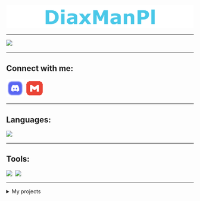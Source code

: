 ![](static/baner.png)

---
![](https://github-readme-stats.vercel.app/api?username=DiaxManPl&title_color=4ac8e8&bg_color=2d2a2e&text_color=fff&hide_border=true)

---


## Connect with me:
[<img src="static/discord.png" width="48" height="48">][websiteDc]
[<img src="static/gmail.png" width="48" height="48">][websiteEmail]

---

## Languages:
![](https://github-readme-stats.vercel.app/api/top-langs/?username=DiaxManPl&title_color=4ac8e8&bg_color=2d2a2e&text_color=fff&hide_border=true)
<!-- <img src="https://raw.githubusercontent.com/github/explore/80688e429a7d4ef2fca1e82350fe8e3517d3494d/topics/javascript/javascript.png" height="24"> <img src="https://raw.githubusercontent.com/github/explore/80688e429a7d4ef2fca1e82350fe8e3517d3494d/topics/python/python.png" height="24"> 
<img src="https://raw.githubusercontent.com/github/explore/80688e429a7d4ef2fca1e82350fe8e3517d3494d/topics/html/html.png" height="24">
<img src="https://raw.githubusercontent.com/github/explore/80688e429a7d4ef2fca1e82350fe8e3517d3494d/topics/css/css.png" height="24">
<img src="https://raw.githubusercontent.com/github/explore/80688e429a7d4ef2fca1e82350fe8e3517d3494d/topics/php/php.png" height="24"> -->

---

## Tools:
<img src="https://github.com/microsoft/vscode-docs/raw/main/images/logo-stable.png" height="24">&nbsp;
<img src="https://upload.wikimedia.org/wikipedia/commons/thumb/0/01/Windows_Terminal_Logo_256x256.png/150px-Windows_Terminal_Logo_256x256.png" height="24">&nbsp;

---

<details>
<summary>My projects</summary>
[test]()
</details>

[websiteDc]: https://diaxmanpl.tk/dc
[websiteEmail]: https://diaxmanpl.tk/email
[jejaApi]: https://npmjs.com/package/jeja-api





